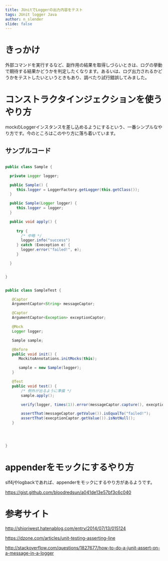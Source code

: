 ```yaml
---
title: JUnitでLoggerの出力内容をテスト
tags: JUnit logger Java
author: n_slender
slide: false
---
```

# きっかけ

外部コマンドを実行するなど、副作用の結果を取得しづらいときは、ログの挙動で期待する結果かどうかを判定したくなります。あるいは、ログ出力されるかどうかをテストしたいというときもあり、調べたり試行錯誤してみました。

# コンストラクタインジェクションを使うやり方

mockのLoggerインスタンスを差し込めるようにするという、一番シンプルなやり方です。今のところはこのやり方に落ち着いています。

## サンプルコード

```lang:Sample.java

public class Sample {

  private Logger logger;

  public Sample() {
     this.logger = LoggerFactory.getLogger(this.getClass());
  }

  public Sample(Logger logger) {
     this.logger = logger;
  }

  public void apply() {
    
     try {
       /* 中略 */
       logger.info("success") 
     } catch (Exeception e) {
       logger.error("failed!", e); 
     }

  } 


}
```

```lang:SampleTest.java

public class SampleTest {

   @Captor
   ArgumentCaptor<String> messageCaptor;

   @Captor
   ArgumentCaptor<Exception> exceptionCaptor;

   @Mock
   Logger logger;

   Sample sample;

   @Before
   public void init() {
      MockitoAnnotations.initMocks(this);

      sample = new Sample(logger); 
   } 

   @Test
   public void test() {
       /* 例外が出るように準備 */
       sample.apply(); 

       verify(logger, times(1)).error(messageCaptor.capture(), execptionCaptor.capture());

       assertThat(messageCaptor.getValue()).isEqualTo("failed!");
       assertThat(execptionCaptor.getValue()).isNotNull();
   }
 

  

}

```

# appenderをモックにするやり方

slf4jやlogbackであれば、appenderをモックにするやり方があるようです。

https://gist.github.com/bloodredsun/a041de13e57bf3c6c040

# 参考サイト

http://shioriwest.hatenablog.com/entry/2014/07/13/015124

https://dzone.com/articles/unit-testing-asserting-line

http://stackoverflow.com/questions/1827677/how-to-do-a-junit-assert-on-a-message-in-a-logger

